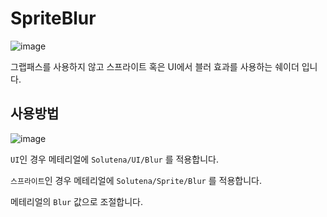 # SpriteBlur

![image](https://user-images.githubusercontent.com/22467083/219849537-35e60327-99a1-45f1-9abf-a5d708fdaf87.png)

그랩패스를 사용하지 않고 스프라이트 혹은 UI에서 블러 효과를 사용하는 쉐이더 입니다.

## 사용방법

![image](https://user-images.githubusercontent.com/22467083/219849555-0998a6d3-1c45-47d0-95cc-3eb535ecae36.png)

`UI`인 경우 메테리얼에 `Solutena/UI/Blur` 를 적용합니다.

`스프라이트`인 경우 메테리얼에 `Solutena/Sprite/Blur` 를 적용합니다.

메테리얼의 `Blur` 값으로 조절합니다.
